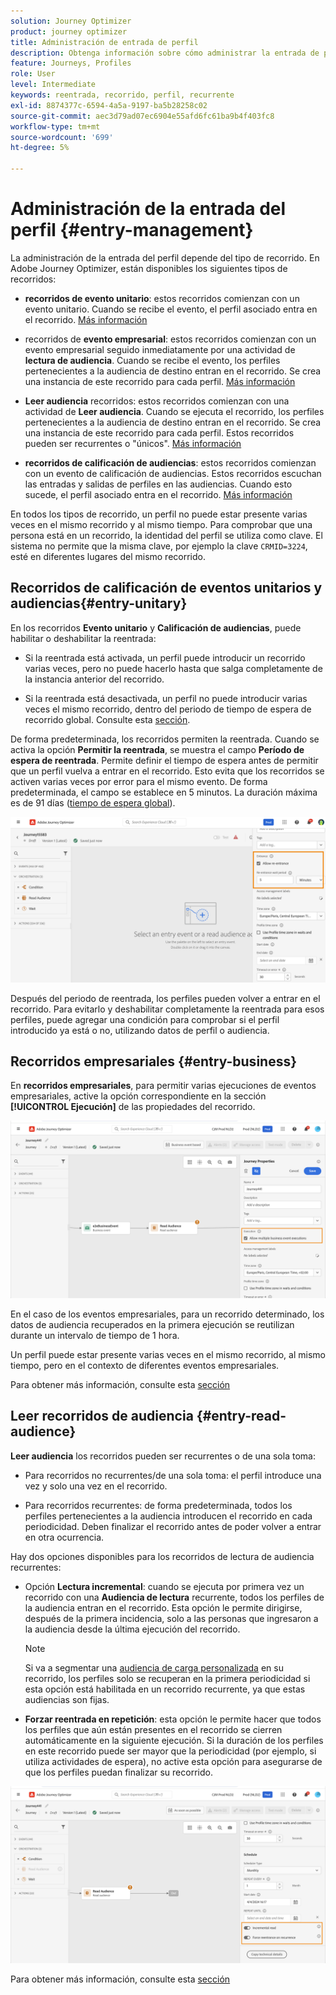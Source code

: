 ```yaml
---
solution: Journey Optimizer
product: journey optimizer
title: Administración de entrada de perfil
description: Obtenga información sobre cómo administrar la entrada de perfil
feature: Journeys, Profiles
role: User
level: Intermediate
keywords: reentrada, recorrido, perfil, recurrente
exl-id: 8874377c-6594-4a5a-9197-ba5b28258c02
source-git-commit: aec3d79ad07ec6904e55afd6fc61ba9b4f403fc8
workflow-type: tm+mt
source-wordcount: '699'
ht-degree: 5%

---
```



# Administración de la entrada del perfil {#entry-management}

La administración de la entrada del perfil depende del tipo de recorrido. En Adobe Journey Optimizer, están disponibles los siguientes tipos de recorridos:

* **recorridos de evento unitario**: estos recorridos comienzan con un evento unitario. Cuando se recibe el evento, el perfil asociado entra en el recorrido. [Más información](#entry-unitary)

* recorridos de **evento empresarial**: estos recorridos comienzan con un evento empresarial seguido inmediatamente por una actividad de **lectura de audiencia**. Cuando se recibe el evento, los perfiles pertenecientes a la audiencia de destino entran en el recorrido. Se crea una instancia de este recorrido para cada perfil. [Más información](#entry-business)

* **Leer audiencia** recorridos: estos recorridos comienzan con una actividad de **Leer audiencia**. Cuando se ejecuta el recorrido, los perfiles pertenecientes a la audiencia de destino entran en el recorrido. Se crea una instancia de este recorrido para cada perfil. Estos recorridos pueden ser recurrentes o &quot;únicos&quot;. [Más información](#entry-read-audience)

* **recorridos de calificación de audiencias**: estos recorridos comienzan con un evento de calificación de audiencias. Estos recorridos escuchan las entradas y salidas de perfiles en las audiencias. Cuando esto sucede, el perfil asociado entra en el recorrido. [Más información](#entry-unitary)

En todos los tipos de recorrido, un perfil no puede estar presente varias veces en el mismo recorrido y al mismo tiempo. Para comprobar que una persona está en un recorrido, la identidad del perfil se utiliza como clave. El sistema no permite que la misma clave, por ejemplo la clave `CRMID=3224`, esté en diferentes lugares del mismo recorrido.

## Recorridos de calificación de eventos unitarios y audiencias{#entry-unitary}

En los recorridos **Evento unitario** y **Calificación de audiencias**, puede habilitar o deshabilitar la reentrada:

* Si la reentrada está activada, un perfil puede introducir un recorrido varias veces, pero no puede hacerlo hasta que salga completamente de la instancia anterior del recorrido.

* Si la reentrada está desactivada, un perfil no puede introducir varias veces el mismo recorrido, dentro del periodo de tiempo de espera de recorrido global. Consulte esta [sección](../building-journeys/journey-properties.md#global_timeout).

De forma predeterminada, los recorridos permiten la reentrada. Cuando se activa la opción **Permitir la reentrada**, se muestra el campo **Período de espera de reentrada**. Permite definir el tiempo de espera antes de permitir que un perfil vuelva a entrar en el recorrido. Esto evita que los recorridos se activen varias veces por error para el mismo evento. De forma predeterminada, el campo se establece en 5 minutos. La duración máxima es de 91 días ([tiempo de espera global](journey-properties.md#global_timeout)).

<!--
When a journey ends, its status is **[!UICONTROL Closed]**. New individuals can no longer enter the journey. Persons already in the journey automatically exit the journey. 
-->

![](assets/journey-re-entrance.png)

Después del periodo de reentrada, los perfiles pueden volver a entrar en el recorrido. Para evitarlo y deshabilitar completamente la reentrada para esos perfiles, puede agregar una condición para comprobar si el perfil introducido ya está o no, utilizando datos de perfil o audiencia.

<!--
Due to the 30-day journey timeout, when journey reentrance is not allowed, we cannot make sure the reentrance blocking will work more than 91 days. Indeed, as we remove all information about persons who entered the journey 91 days after they enter, we cannot know the person entered previously, more than 91 days ago. -->

## Recorridos empresariales {#entry-business}

<!--
Business events follow reentrance rules in the same way as for unitary events. If a journey allows reentrance, the next business event will be processed.
-->

En **recorridos empresariales**, para permitir varias ejecuciones de eventos empresariales, active la opción correspondiente en la sección **[!UICONTROL Ejecución]** de las propiedades del recorrido.

![](assets/business-entry.png)

En el caso de los eventos empresariales, para un recorrido determinado, los datos de audiencia recuperados en la primera ejecución se reutilizan durante un intervalo de tiempo de 1 hora.

Un perfil puede estar presente varias veces en el mismo recorrido, al mismo tiempo, pero en el contexto de diferentes eventos empresariales.

Para obtener más información, consulte esta [sección](../event/about-creating-business.md)

## Leer recorridos de audiencia {#entry-read-audience}

**Leer audiencia** los recorridos pueden ser recurrentes o de una sola toma:

* Para recorridos no recurrentes/de una sola toma: el perfil introduce una vez y solo una vez en el recorrido.

* Para recorridos recurrentes: de forma predeterminada, todos los perfiles pertenecientes a la audiencia introducen el recorrido en cada periodicidad. Deben finalizar el recorrido antes de poder volver a entrar en otra ocurrencia.

Hay dos opciones disponibles para los recorridos de lectura de audiencia recurrentes:

* Opción **Lectura incremental**: cuando se ejecuta por primera vez un recorrido con una **Audiencia de lectura** recurrente, todos los perfiles de la audiencia entran en el recorrido. Esta opción le permite dirigirse, después de la primera incidencia, solo a las personas que ingresaron a la audiencia desde la última ejecución del recorrido.

  >[!NOTE]
  >
  >Si va a segmentar una [audiencia de carga personalizada](../audience/about-audiences.md#segments-in-journey-optimizer) en su recorrido, los perfiles solo se recuperan en la primera periodicidad si esta opción está habilitada en un recorrido recurrente, ya que estas audiencias son fijas.

* **Forzar reentrada en repetición**: esta opción le permite hacer que todos los perfiles que aún están presentes en el recorrido se cierren automáticamente en la siguiente ejecución. Si la duración de los perfiles en este recorrido puede ser mayor que la periodicidad (por ejemplo, si utiliza actividades de espera), no active esta opción para asegurarse de que los perfiles puedan finalizar su recorrido.

![](assets/read-audience-options.png)

Para obtener más información, consulte esta [sección](../building-journeys/read-audience.md#configuring-segment-trigger-activity)

<!--
After 91 days, a Read audience journey switches to the **Finished** status. This behavior is set for 91 days only (i.e. journey timeout default value) as all information about profiles who entered the journey is removed 91 days after they entered. Persons still in the journey automatically are impacted. They exit the journey after the 30 day timeout. 
-->
